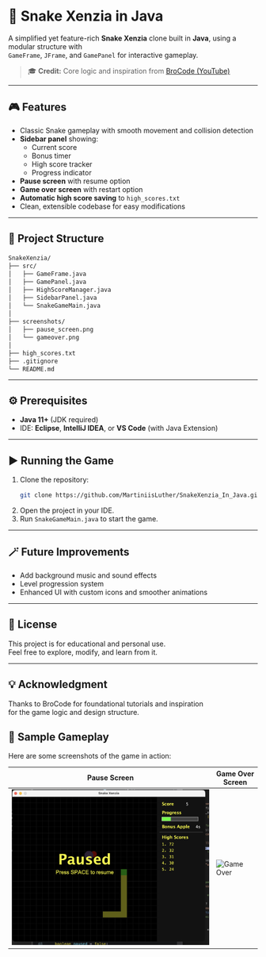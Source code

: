 # 🐍 Snake Xenzia in Java

A simplified yet feature-rich **Snake Xenzia** clone built in **Java**, using a modular structure with  
`GameFrame`, `JFrame`, and `GamePanel` for interactive gameplay.

> 🎓 **Credit:** Core logic and inspiration from [BroCode (YouTube)](https://www.youtube.com/@BroCodez)

---

## 🎮 Features

- Classic Snake gameplay with smooth movement and collision detection  
- **Sidebar panel** showing:
    - Current score  
    - Bonus timer  
    - High score tracker  
    - Progress indicator  
- **Pause screen** with resume option  
- **Game over screen** with restart option  
- **Automatic high score saving** to `high_scores.txt`  
- Clean, extensible codebase for easy modifications  

---

## 🧩 Project Structure

```
SnakeXenzia/
├── src/
│   ├── GameFrame.java
│   ├── GamePanel.java
│   ├── HighScoreManager.java
│   ├── SidebarPanel.java
│   └── SnakeGameMain.java
│
├── screenshots/
│   ├── pause_screen.png
│   └── gameover.png
│
├── high_scores.txt
├── .gitignore
└── README.md
```

---

## ⚙️ Prerequisites

- **Java 11+** (JDK required)  
- IDE: **Eclipse**, **IntelliJ IDEA**, or **VS Code** (with Java Extension)  

---

## ▶️ Running the Game

1. Clone the repository:
     ```bash
     git clone https://github.com/MartiniisLuther/SnakeXenzia_In_Java.git
     ```
2. Open the project in your IDE.
3. Run `SnakeGameMain.java` to start the game.

---

## 🪄 Future Improvements

- Add background music and sound effects  
- Level progression system  
- Enhanced UI with custom icons and smoother animations  

---

## 📝 License

This project is for educational and personal use.  
Feel free to explore, modify, and learn from it.

---

## 💡 Acknowledgment

Thanks to BroCode for foundational tutorials and inspiration  
for the game logic and design structure.

## 📸 Sample Gameplay

Here are some screenshots of the game in action:

| Pause Screen                | Game Over Screen            |
|-----------------------------|-----------------------------|
| ![Pause Screen](src/screenshots/pause_screen.png) | ![Game Over](srcscreenshots/gameover.png) |

